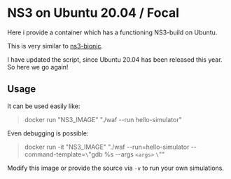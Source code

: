 # NS3 on Ubuntu 20.04 / Focal

Here i provide a container which has a functioning NS3-build on Ubuntu.

This is very similar to [ns3-bionic](https://github.com/Luxxii/ns3-bionic).

I have updated the script, since Ubuntu 20.04 has been released this year. So here we go again!

## Usage

It can be used easily like: 

> docker run "NS3_IMAGE" "./waf --run hello-simulator"


Even debugging is possible:
> docker run -it "NS3_IMAGE" "./waf --run=hello-simulator --command-template=`\`"gdb %s --args `<args>` `\`""


Modify this image or provide the source via `-v` to run your own simulations.